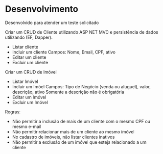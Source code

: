 # Desenvolvimento

Desenvolvido para atender um teste solicitado

Criar um CRUD de Cliente utilizando ASP NET MVC e persistência de dados utilizando (EF, Dapper).
 * Listar cliente
 * Incluir um cliente
   Campos: Nome, Email, CPF, ativo
 * Editar um cliente
 * Excluir um cliente

Criar um CRUD de Imóvel
 * Listar Imóvel
 * Incluir um Imóel
   Campos: Tipo de Negócio (venda ou aluguel), valor, descrição, ativo
           Somente a descrição não é obrigatória
 * Editar um Imóvel
 * Excluir um Imóvel

Regras:
- Não permitir a inclusão de mais de um cliente com o mesmo CPF ou mesmo e-mail
- Não permitir relacionar mais de um cliente ao mesmo imóvel
- No cadastro de imóveis, não listar clientes inativos
- Não permitir a exclusão de um imóvel que esteja relacionado a um cliente
